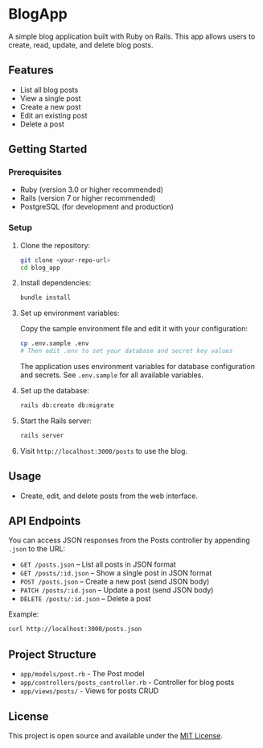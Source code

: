 # BlogApp

A simple blog application built with Ruby on Rails. This app allows users to create, read, update, and delete blog posts.

## Features
- List all blog posts
- View a single post
- Create a new post
- Edit an existing post
- Delete a post

## Getting Started

### Prerequisites
- Ruby (version 3.0 or higher recommended)
- Rails (version 7 or higher recommended)
- PostgreSQL (for development and production)

### Setup
1. Clone the repository:
   ```sh
   git clone <your-repo-url>
   cd blog_app
   ```
2. Install dependencies:
   ```sh
   bundle install
   ```
3. Set up environment variables:
   
   Copy the sample environment file and edit it with your configuration:
   ```sh
   cp .env.sample .env
   # Then edit .env to set your database and secret key values
   ```
   
   The application uses environment variables for database configuration and secrets. See `.env.sample` for all available variables.

4. Set up the database:
   ```sh
   rails db:create db:migrate
   ```
5. Start the Rails server:
   ```sh
   rails server
   ```
6. Visit `http://localhost:3000/posts` to use the blog.

## Usage
- Create, edit, and delete posts from the web interface.

## API Endpoints

You can access JSON responses from the Posts controller by appending `.json` to the URL:

- `GET /posts.json` – List all posts in JSON format
- `GET /posts/:id.json` – Show a single post in JSON format
- `POST /posts.json` – Create a new post (send JSON body)
- `PATCH /posts/:id.json` – Update a post (send JSON body)
- `DELETE /posts/:id.json` – Delete a post

Example:

```sh
curl http://localhost:3000/posts.json
```

## Project Structure
- `app/models/post.rb` - The Post model
- `app/controllers/posts_controller.rb` - Controller for blog posts
- `app/views/posts/` - Views for posts CRUD

## License
This project is open source and available under the [MIT License](LICENSE).
